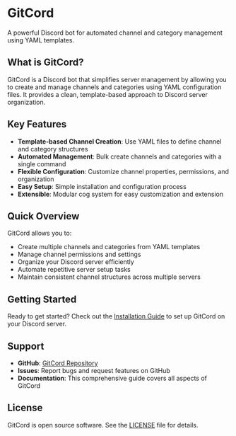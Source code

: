 # GitCord

A powerful Discord bot for automated channel and category management using YAML templates.

## What is GitCord?

GitCord is a Discord bot that simplifies server management by allowing you to create and manage channels and categories using YAML configuration files. It provides a clean, template-based approach to Discord server organization.

## Key Features

- **Template-based Channel Creation**: Use YAML files to define channel and category structures
- **Automated Management**: Bulk create channels and categories with a single command
- **Flexible Configuration**: Customize channel properties, permissions, and organization
- **Easy Setup**: Simple installation and configuration process
- **Extensible**: Modular cog system for easy customization and extension

## Quick Overview

GitCord allows you to:

- Create multiple channels and categories from YAML templates
- Manage channel permissions and settings
- Organize your Discord server efficiently
- Automate repetitive server setup tasks
- Maintain consistent channel structures across multiple servers

## Getting Started

Ready to get started? Check out the [Installation Guide](./getting-started/installation.md) to set up GitCord on your Discord server.

## Support

- **GitHub**: [GitCord Repository](https://github.com/your-username/gitcord)
- **Issues**: Report bugs and request features on GitHub
- **Documentation**: This comprehensive guide covers all aspects of GitCord

## License

GitCord is open source software. See the [LICENSE](../LICENSE) file for details. 